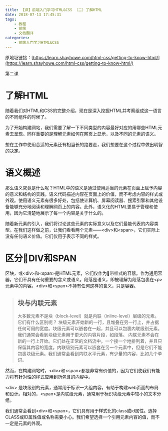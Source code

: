 ```yaml
---
title: 【译】前端入门学习HTML&CSS （二）了解HTML
date: 2018-07-13 17:45:31
tags:
    - 教程
    - 前端
    - 文档翻译
categories:
    - 前端入门学习HTML&CSS
---
```


原地址链接：[https://learn.shayhowe.com/html-css/getting-to-know-html/](https://learn.shayhowe.com/html-css/getting-to-know-html/)


第二课

了解HTML
===
随着我们对HTML和CSS的完整介绍，现在是深入挖掘HTML并考察组成这一语言的不同组件的时候了。

为了开始构建网站，我们需要了解一下不同类型的内容最好对应的用哪些HTML元素去呈现。同样重要的是理解元素如何在网页上显示，以及不同的元素的语义。

想在工作中使用合适的元素还有相当长的路要走，我们想要在这个过程中做出明智的决定。

语义概述
===

那么语义究竟是什么呢？HTML中的语义是通过使用适当的元素在页面上赋予内容的意义和结构的实践。语义代码描述内容在页面上的价值，而不考虑内容的样式或外观。使用语义元素有很多好处，包括使计算机、屏幕阅读器、搜索引擎和其他设备能够充分地阅读和理解网页上的内容。此外，语义化的HTML更易于管理和使用，因为它清楚地展示了每一个内容是关于什么的。

随着新元素的引入，我们将讨论这些元素的实际意义以及它们最能代表的内容类型。在我们这样做之前，让我们看看两个元素——&lt;div>和&lt;span>，它们实际上没有任何语义价值。它们仅用于表示不同的样式。

区分DIV和SPAN
===

区块，或&lt;div>和&lt;span>是HTML元素，它们仅作为带样式的容器。作为通用容器，它们不具有任何重要的含义或语义。段落是语义，即被理解为段落包裹在&lt;p>元素中的内容。&lt;div>和&lt;span>不持有任何这样的含义，只是容器。

>块与内联元素
>---
>大多数元素不是块（block-level）就是内联（inline-level）层级的元素。它们有什么区别呢？
>块级元素开始新的一行，且堆叠在另一行上，并占据任何可用的宽度。块级元素可以嵌套在一起，并且可以包裹内联级别元素。我们通常会看到块级元素用于更大的内容片段，如段落。
>内联元素不会在新的一行上开始。它们处在正常的文档流中，一个接一个地排列着，并且只保留其内容的宽度。内联级别元素可以嵌套在另一个元素中，但是它们不能包裹块级元素。我们通常会看到内联水平元素，有少量的内容，比如几个单词。

然而，在构建网站时，&lt;div>和&lt;span>都是非常有价值的，因为它们使我们有能力将有针对性的样式应用到所包含的内容中。

&lt;div> 是块级别的元素，通常用于标识一大组内容，有助于构建web页面的布局和设计。相对的，&lt;span>是内联级元素，通常用于标识块级元素中较小的文本分组。

我们通常会看到&lt;div>和&lt;span>，它们具有用于样式化的class或id属性。选择CLASS或ID属性值或名称需要小心。我们希望选择一个引用元素内容的值，而不一定是元素的外观。